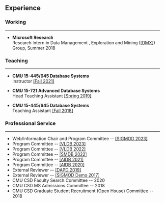 ## Experience

### Working
---

* **Microsoft Research**<br/>
Research Intern in 
Data Management
, Exploration and Mining
([[DMX]](https://www.microsoft.com/en-us/research/group/data-management-exploration-and-mining-dmx/))
Group,
Summer 2018

### Teaching
---
* **CMU 15-445/645 Database Systems**<br/>
Instructor [[Fall 2021]](https://15445.courses.cs.cmu.edu/fall2021/)

* **CMU 15-721 Advanced Database Systems**<br/>
Head Teaching Assistant [[Spring 2019]](https://15721.courses.cs.cmu.edu/spring2019/)

* **CMU 15-445/645 Database Systems**<br/>
Teaching Assistant [[Fall 2018]](https://15445.courses.cs.cmu.edu/fall2018/)

### Professional Service
---
* Web/Information Chair and Program Committee --
  [[SIGMOD 2023]](https://2023.sigmod.org/org_conference_officers.shtml)
* Program Committee --
  [[VLDB 2023]](http://vldb.org/2023/?review-board)
* Program Committee --
  [[VLDB 2022]](http://vldb.org/2022/?review-board)
* Program Committee --
  [[SMDB 2022]](https://db.cs.pitt.edu/smdb2022/)
* Program Committee --
  [[AIDB 2021]](https://sites.google.com/view/aidb2021/home/program-commitee)
* Program Committee --
  [[AIDB 2020]](https://sites.google.com/view/aidb2020/home/program-committee)
* External Reviewer -- [[DAPD 2019]](https://www.springer.com/journal/10619)
* External Reviewer -- [[SIGMOD Demo 2017]](http://sigmod2017.org/)
* CMU CSD Faculty Search Committee -- 2020
* CMU CSD MS Admissions Committee -- 2018
* CMU CSD Graduate Student Recruitment (Open House) Committee -- 2018


